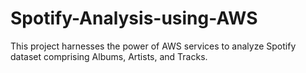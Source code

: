 # Spotify-Analysis-using-AWS
This project harnesses the power of AWS services to analyze Spotify dataset comprising Albums, Artists, and Tracks.

